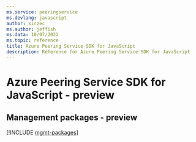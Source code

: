 ```yaml
---
ms.service: peeringservice
ms.devlang: javascript
author: xirzec
ms.author: jeffish
ms.data: 10/07/2022
ms.topic: reference
title: Azure Peering Service SDK for JavaScript
description: Reference for Azure Peering Service SDK for JavaScript
---
```

# Azure Peering Service SDK for JavaScript - preview

## Management packages - preview
[!INCLUDE [mgmt-packages](peering-service-mgmt-index.md)]
